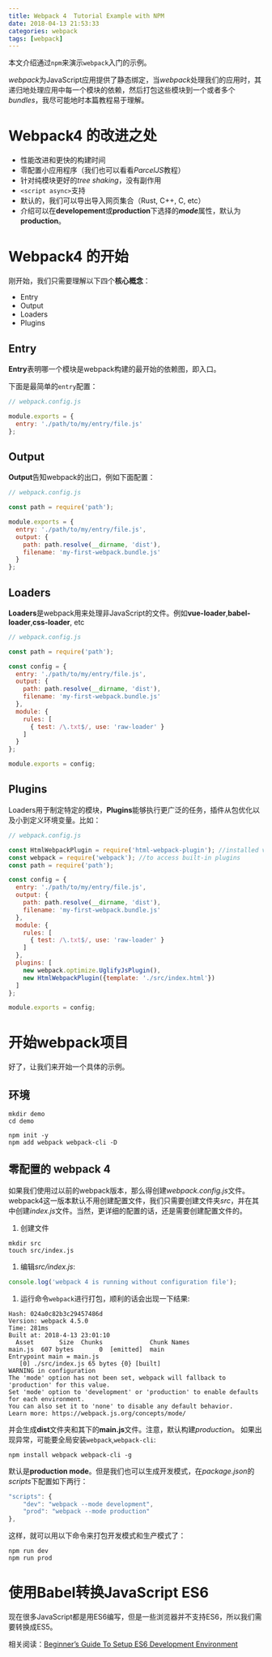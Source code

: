 ```yaml
---
title: Webpack 4  Tutorial Example with NPM
date: 2018-04-13 21:53:33
categories: webpack
tags: [webpack]
---
```

本文介绍通过`npm`来演示`webpack`入门的示例。

*webpack*为JavaScript应用提供了静态绑定，当*webpack*处理我们的应用时，其递归地处理应用中每一个模块的依赖，然后打包这些模块到一个或者多个*bundles*，我尽可能地时本篇教程易于理解。

# Webpack4 的改进之处
- 性能改进和更快的构建时间
- 零配置小应用程序（我们也可以看看*ParcelJS*教程）
- 针对纯模块更好的*tree shaking*，没有副作用
- `<script async>`支持
- 默认的，我们可以导出导入网页集合（Rust, C++, C, etc）
- 介绍可以在**developement**或**production**下选择的***mode***属性，默认为**production**。

# Webpack4 的开始
刚开始，我们只需要理解以下四个**核心概念**：
- Entry
- Output
- Loaders
- Plugins

## Entry
**Entry**表明哪一个模块是webpack构建的最开始的依赖图，即入口。

下面是最简单的`entry`配置：
```javascript
// webpack.config.js

module.exports = {
  entry: './path/to/my/entry/file.js'
};
```
## Output
**Output**告知webpack的出口，例如下面配置：
```javascript
// webpack.config.js

const path = require('path');

module.exports = {
  entry: './path/to/my/entry/file.js',
  output: {
    path: path.resolve(__dirname, 'dist'),
    filename: 'my-first-webpack.bundle.js'
  }
};
```

## Loaders
**Loaders**是webpack用来处理非JavaScript的文件。例如**vue-loader**,**babel-loader**,**css-loader**, etc
```javascript
// webpack.config.js

const path = require('path');

const config = {
  entry: './path/to/my/entry/file.js',
  output: {
    path: path.resolve(__dirname, 'dist'),
    filename: 'my-first-webpack.bundle.js'
  },
  module: {
    rules: [
      { test: /\.txt$/, use: 'raw-loader' }
    ]
  }
};

module.exports = config;
```
## Plugins
Loaders用于制定特定的模块，**Plugins**能够执行更广泛的任务，插件从包优化以及小到定义环境变量。比如：
```javascript
// webpack.config.js

const HtmlWebpackPlugin = require('html-webpack-plugin'); //installed via npm
const webpack = require('webpack'); //to access built-in plugins
const path = require('path');

const config = {
  entry: './path/to/my/entry/file.js',
  output: {
    path: path.resolve(__dirname, 'dist'),
    filename: 'my-first-webpack.bundle.js'
  },
  module: {
    rules: [
      { test: /\.txt$/, use: 'raw-loader' }
    ]
  },
  plugins: [
    new webpack.optimize.UglifyJsPlugin(),
    new HtmlWebpackPlugin({template: './src/index.html'})
  ]
};

module.exports = config;
```

# 开始webpack项目
好了，让我们来开始一个具体的示例。
## 环境
```shell
mkdir demo
cd demo

npm init -y
npm add webpack webpack-cli -D
```
## 零配置的 webpack 4
如果我们使用过以前的webpack版本，那么得创建*webpack.config.js*文件。 webpack4这一版本默认不用创建配置文件，我们只需要创建文件夹*src*，并在其中创建*index.js*文件。当然，更详细的配置的话，还是需要创建配置文件的。

1. 创建文件
```shell
mkdir src
touch src/index.js
```
1. 编辑*src/index.js*:
```javascript
console.log('webpack 4 is running without configuration file');
```
1. 运行命令`webpack`进行打包，顺利的话会出现一下结果:
```
Hash: 024a0c82b3c29457486d
Version: webpack 4.5.0
Time: 281ms
Built at: 2018-4-13 23:01:10
  Asset       Size  Chunks             Chunk Names
main.js  607 bytes       0  [emitted]  main
Entrypoint main = main.js
   [0] ./src/index.js 65 bytes {0} [built]
WARNING in configuration
The 'mode' option has not been set, webpack will fallback to 'production' for this value.
Set 'mode' option to 'development' or 'production' to enable defaults for each environment.
You can also set it to 'none' to disable any default behavior.
Learn more: https://webpack.js.org/concepts/mode/
```
并会生成**dist**文件夹和其下的**main.js**文件。注意，默认构建*production*。
如果出现异常，可能要全局安装`webpack`,`webpack-cli`:
```shell
npm install webpack webpack-cli -g
```


默认是**production mode**。但是我们也可以生成开发模式，在*package.json*的*scripts*下配置如下两行：
```javascript
"scripts": {
    "dev": "webpack --mode development",
    "prod": "webpack --mode production"
},
```
这样，就可以用以下命令来打包开发模式和生产模式了：
```shell
npm run dev
npm run prod
```

# 使用Babel转换JavaScript ES6
现在很多JavaScript都是用ES6编写，但是一些浏览器并不支持ES6，所以我们需要转换成ES5。

相关阅读：[Beginner’s Guide To Setup  ES6 Development Environment](https://appdividend.com/2017/03/28/beginners-guide-to-setup-es6-development-environment/)



